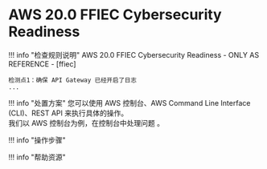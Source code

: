 # AWS 20.0 FFIEC Cybersecurity Readiness

!!! info "检查规则说明"
    AWS 20.0 FFIEC Cybersecurity Readiness - ONLY AS REFERENCE - [ffiec]
    
    检测点1：确保 API Gateway 已经开启了日志
    ...

    
!!! info "处置方案"
    您可以使用 AWS 控制台、AWS Command Line Interface (CLI)、REST API 来执行具体的操作。   
    我们以 AWS 控制台为例，在控制台中处理问题 。



!!! info "操作步骤"





!!! info "帮助资源"
    